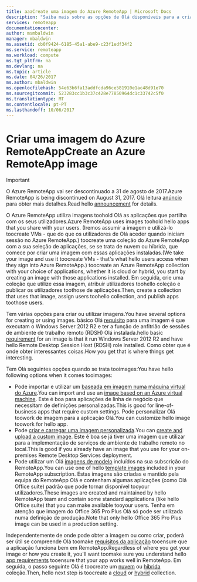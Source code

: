 ```yaml
---
title: aaaCreate uma imagem do Azure RemoteApp | Microsoft Docs
description: "Saiba mais sobre as opções de Olá disponíveis para a criação de imagens para o Azure RemoteApp"
services: remoteapp
documentationcenter: 
author: msmbaldwin
manager: mbaldwin
ms.assetid: cb0f9424-6185-45a1-abe9-c23f1edf34f2
ms.service: remoteapp
ms.workload: compute
ms.tgt_pltfrm: na
ms.devlang: na
ms.topic: article
ms.date: 04/26/2017
ms.author: mbaldwin
ms.openlocfilehash: 54e63b6fa13addfcda96ce581910e1ac48d91e70
ms.sourcegitcommit: 523283cc1b3c37c428e77850964dc1c33742c5f0
ms.translationtype: MT
ms.contentlocale: pt-PT
ms.lasthandoff: 10/06/2017
---
```

# <a name="create-an-azure-remoteapp-image"></a><span data-ttu-id="bf332-103">Criar uma imagem do Azure RemoteApp</span><span class="sxs-lookup"><span data-stu-id="bf332-103">Create an Azure RemoteApp image</span></span>
> [!IMPORTANT]
> <span data-ttu-id="bf332-104">O Azure RemoteApp vai ser descontinuado a 31 de agosto de 2017.</span><span class="sxs-lookup"><span data-stu-id="bf332-104">Azure RemoteApp is being discontinued on August 31, 2017.</span></span> <span data-ttu-id="bf332-105">Olá leitura [anúncio](https://go.microsoft.com/fwlink/?linkid=821148) para obter mais detalhes.</span><span class="sxs-lookup"><span data-stu-id="bf332-105">Read hello [announcement](https://go.microsoft.com/fwlink/?linkid=821148) for details.</span></span>
> 
> 

<span data-ttu-id="bf332-106">O Azure RemoteApp utiliza imagens toohold Olá as aplicações que partilha com os seus utilizadores.</span><span class="sxs-lookup"><span data-stu-id="bf332-106">Azure RemoteApp uses images toohold hello apps that you share with your users.</span></span> <span data-ttu-id="bf332-107">(Iremos assumir a imagem e utilizá-lo toocreate VMs - que do que os utilizadores de Olá aceder quando iniciam sessão no Azure RemoteApp.) toocreate uma coleção do Azure RemoteApp com a sua seleção de aplicações, se se trata de nuvem ou híbrida, que comece por criar uma imagem com essas aplicações instaladas.</span><span class="sxs-lookup"><span data-stu-id="bf332-107">(We take your image and use it toocreate VMs - that's what hello users access when they sign into Azure RemoteApp.) toocreate an Azure RemoteApp collection with your choice of applications, whether it is cloud or hybrid, you  start by creating an image with those applications installed.</span></span> <span data-ttu-id="bf332-108">Em seguida, crie uma coleção que utilize essa imagem, atribuir utilizadores toohello coleção e publicar os utilizadores toothose de aplicações.</span><span class="sxs-lookup"><span data-stu-id="bf332-108">Then, create a collection that uses that image, assign users toohello collection, and publish apps toothose users.</span></span>

<span data-ttu-id="bf332-109">Tem várias opções para criar ou utilizar imagens.</span><span class="sxs-lookup"><span data-stu-id="bf332-109">You have several options for creating or using images.</span></span> <span data-ttu-id="bf332-110">básico Olá [requisito](remoteapp-imagereqs.md) para uma imagem é que executam o Windows Server 2012 R2 e ter a função de anfitrião de sessões de ambiente de trabalho remoto (RDSH) Olá instalada.</span><span class="sxs-lookup"><span data-stu-id="bf332-110">hello basic [requirement](remoteapp-imagereqs.md) for an image is that it run Windows Server 2012 R2 and have hello Remote Desktop Session Host (RDSH) role installed.</span></span> <span data-ttu-id="bf332-111">Como obter que é onde obter interessantes coisas.</span><span class="sxs-lookup"><span data-stu-id="bf332-111">How you get that is where things get interesting.</span></span>

<span data-ttu-id="bf332-112">Tem Olá seguintes opções quando se trata tooimages:</span><span class="sxs-lookup"><span data-stu-id="bf332-112">You have hello following options when it comes tooimages:</span></span>

* <span data-ttu-id="bf332-113">Pode importar e utilizar um [baseada em imagem numa máquina virtual do Azure](remoteapp-image-on-azurevm.md).</span><span class="sxs-lookup"><span data-stu-id="bf332-113">You can import and use an [image based on an Azure virtual machine](remoteapp-image-on-azurevm.md).</span></span> <span data-ttu-id="bf332-114">Este é boa para aplicações de linha de negócio que necessitam de definições personalizadas.</span><span class="sxs-lookup"><span data-stu-id="bf332-114">This is good for line-of-business apps that require custom settings.</span></span> <span data-ttu-id="bf332-115">Pode personalizar Olá toowork de imagem para a aplicação Olá.</span><span class="sxs-lookup"><span data-stu-id="bf332-115">You can customize hello image toowork for hello app.</span></span>
* <span data-ttu-id="bf332-116">Pode [criar e carregar uma imagem personalizada](remoteapp-create-custom-image.md).</span><span class="sxs-lookup"><span data-stu-id="bf332-116">You can [create and upload a custom image](remoteapp-create-custom-image.md).</span></span> <span data-ttu-id="bf332-117">Este é boa se já tiver uma imagem que utilizar para a implementação de serviços de ambiente de trabalho remoto no local.</span><span class="sxs-lookup"><span data-stu-id="bf332-117">This is good if you already have an image that you use for your on-premises Remote Desktop Services deployment.</span></span>
* <span data-ttu-id="bf332-118">Pode utilizar um Olá [imagens de modelo](remoteapp-images.md) incluídos na sua subscrição do RemoteApp.</span><span class="sxs-lookup"><span data-stu-id="bf332-118">You can use one of hello [template images](remoteapp-images.md) included in your RemoteApp subscription.</span></span> <span data-ttu-id="bf332-119">Estas imagens são criadas e mantido pela equipa do RemoteApp Olá e contenham algumas aplicações (como Olá Office suite) padrão que pode tornar disponível tooyour utilizadores.</span><span class="sxs-lookup"><span data-stu-id="bf332-119">These images are created and maintained by hello RemoteApp team and contain some standard applications (like hello Office suite) that you can make available tooyour users.</span></span> <span data-ttu-id="bf332-120">Tenha em atenção que imagem do Office 365 Pro Plus Olá só pode ser utilizada numa definição de produção.</span><span class="sxs-lookup"><span data-stu-id="bf332-120">Note that only hello Office 365 Pro Plus image can be used in a production setting.</span></span>

<span data-ttu-id="bf332-121">Independentemente de onde pode obter a imagem ou como criar, poderá ser útil se compreende Olá toomake [requisitos da aplicação](remoteapp-appreqs.md) tooensure que a aplicação funciona bem em RemoteApp.</span><span class="sxs-lookup"><span data-stu-id="bf332-121">Regardless of where you get your image or how you create it, you'll want toomake sure you understand hello [app requirements](remoteapp-appreqs.md) tooensure that your app works well in RemoteApp.</span></span> <span data-ttu-id="bf332-122">Em seguida, o passo seguinte Olá é toocreate um [nuvem](remoteapp-create-cloud-deployment.md) ou [híbrida](remoteapp-create-hybrid-deployment.md) coleção.</span><span class="sxs-lookup"><span data-stu-id="bf332-122">Then, hello next step is toocreate a [cloud](remoteapp-create-cloud-deployment.md) or [hybrid](remoteapp-create-hybrid-deployment.md) collection.</span></span>

